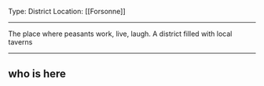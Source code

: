 Type: District 
Location: [[Forsonne]]

---

The place where peasants work, live, laugh. A district filled with local taverns

---

## who is here